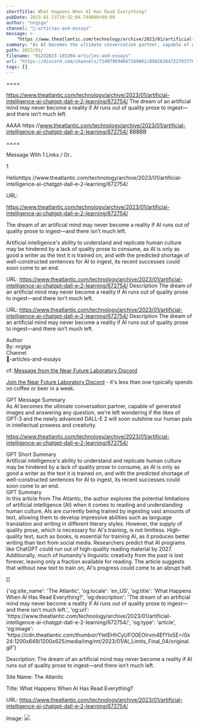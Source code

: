 ```yaml
---
shortTitle: What Happens When AI Has Read Everything?
pubDate: 2023-01-23T10:32:04.749000+00:00
author: "nrgiga"
channel: "📃-articles-and-essays"
message: >
    "https //www.theatlantic.com/technology/archive/2023/01/artificial-intelligence-ai-chatgpt-dall-e-2-learning/672754/"
summary: "As AI becomes the ultimate conversation partner, capable of generated images and answering any question, we're left wondering if the likes of GPT-3 and the newly advanced DALL-E 2 will soon outshine our human pals in intellectual prowess and creativity."
path: 2023/01/
filename: "01232023-103204-articles-and-essays"
url: "https://discord.com/channels/724979694667169862/898263947227037707/1067028944253095967"
tags: []
---
```

====

https://www.theatlantic.com/technology/archive/2023/01/artificial-intelligence-ai-chatgpt-dall-e-2-learning/672754/
The dream of an artificial mind may never become a reality if AI runs out of quality prose to ingest—and there isn’t much left.
<!-- 

 -->

AAAA https //www.theatlantic.com/technology/archive/2023/01/artificial-intelligence-ai-chatgpt-dall-e-2-learning/672754/ BBBBB

====
<div class="metadata-title-header pt-3 pb-3 pl-2">Message  With 1 Links / Or..</div>    
<div class="human-content-container">  


<p>1</p>
<div style="font-family: var(--font-family-peak);">Hellohttps //www.theatlantic.com/technology/archive/2023/01/artificial-intelligence-ai-chatgpt-dall-e-2-learning/672754/</div>

URL: <p>https://www.theatlantic.com/technology/archive/2023/01/artificial-intelligence-ai-chatgpt-dall-e-2-learning/672754/</p>
<p>The dream of an artificial mind may never become a reality if AI runs out of quality prose to ingest—and there isn’t much left.</p>  <!-- Example: Display each item in a paragraph -->
<p>Artificial intelligence's ability to understand and replicate human culture may be hindered by a lack of quality prose to consume, as AI is only as good a writer as the text it is trained on, and with the predicted shortage of well-constructed sentences for AI to ingest, its recent successes could soon come to an end.</p>




URL: https://www.theatlantic.com/technology/archive/2023/01/artificial-intelligence-ai-chatgpt-dall-e-2-learning/672754/
Description The dream of an artificial mind may never become a reality if AI runs out of quality prose to ingest—and there isn’t much left.

</div>

<div class="bg-blue-300 p-4 rounded-md mb-4">

URL: https://www.theatlantic.com/technology/archive/2023/01/artificial-intelligence-ai-chatgpt-dall-e-2-learning/672754/
Description The dream of an artificial mind may never become a reality if AI runs out of quality prose to ingest—and there isn’t much left.

</div>

<div class="metadata-title-header pt-3 pb-3 pl-2">Author</div>    
<div class="bg-gray-200 p-4 rounded-md mb-4">   
By: nrgiga
</div>

<div class="metadata-title-header pt-3 pb-3 pl-2">Channel</div>    
<div class="bg-gray-200 p-4 rounded-md mb-4">   
📃-articles-and-essays</span>
</div>

cf: <a href="">Message from the Near Future Laboratory Discord</a>

<a href="">Join the Near Future Laboratory Discord</a> - it's less than one typically spends on coffee or beer in a week. 

<div class="metadata-title-header pt-3 pb-3 pl-2">GPT Message Summary</div>    
<div class="robot-content-container">
As AI becomes the ultimate conversation partner, capable of generated images and answering any question, we're left wondering if the likes of GPT-3 and the newly advanced DALL-E 2 will soon outshine our human pals in intellectual prowess and creativity.
</div>
</div>


<a href="https://www.theatlantic.com/technology/archive/2023/01/artificial-intelligence-ai-chatgpt-dall-e-2-learning/672754/">https://www.theatlantic.com/technology/archive/2023/01/artificial-intelligence-ai-chatgpt-dall-e-2-learning/672754/</a><br/>

<div class="metadata-title-header pt-3 pb-3 pl-2">GPT Short Summary</div>
<div class="robot-content-container">
Artificial intelligence's ability to understand and replicate human culture may be hindered by a lack of quality prose to consume, as AI is only as good a writer as the text it is trained on, and with the predicted shortage of well-constructed sentences for AI to ingest, its recent successes could soon come to an end.
</div>

<div class="metadata-title-header pt-3 pb-3 pl-2">GPT Summary</div>
<div class="robot-content-container">
In this article from The Atlantic, the author explores the potential limitations of artificial intelligence (AI) when it comes to reading and understanding human culture. AIs are currently being trained by ingesting vast amounts of text, allowing them to develop impressive abilities such as language translation and writing in different literary styles. However, the supply of quality prose, which is necessary for AI's training, is not limitless. High-quality text, such as books, is essential for training AI, as it produces better writing than text from social media. Researchers predict that AI programs like ChatGPT could run out of high-quality reading material by 2027. Additionally, much of humanity's linguistic creativity from the past is lost forever, leaving only a fraction available for reading. The article suggests that without new text to train on, AI's progress could come to an abrupt halt.
</div>

<!-- Summary:  What Happens When AI Has Read Everything? - The Atlantic . The dream of an artificial mind may never become a reality if AI runs out of quality prose to ingest . -->

[]

<div class="bg-gray-400"> {'og:site_name': 'The Atlantic', 'og:locale': 'en_US', 'og:title': 'What Happens When AI Has Read Everything?', 'og:description': 'The dream of an artificial mind may never become a reality if AI runs out of quality prose to ingest—and there isn’t much left.', 'og:url': 'https://www.theatlantic.com/technology/archive/2023/01/artificial-intelligence-ai-chatgpt-dall-e-2-learning/672754/', 'og:type': 'article', 'og:image': 'https://cdn.theatlantic.com/thumbor/YtelEHhCyUFO0EOlrvm4EfYIo5E=/0x24:1200x649/1200x625/media/img/mt/2023/01/AI_Limits_Final_04/original.gif'} </div>

Description: The dream of an artificial mind may never become a reality if AI runs out of quality prose to ingest—and there isn’t much left.

Site Name: The Atlantic

Title: What Happens When AI Has Read Everything?

URL: https://www.theatlantic.com/technology/archive/2023/01/artificial-intelligence-ai-chatgpt-dall-e-2-learning/672754/

Image: <img src="https://cdn.theatlantic.com/thumbor/YtelEHhCyUFO0EOlrvm4EfYIo5E=/0x24:1200x649/1200x625/media/img/mt/2023/01/AI_Limits_Final_04/original.gif" width="" height=""/>


